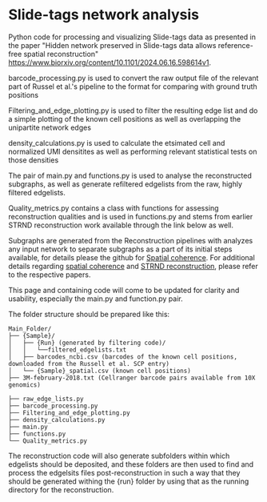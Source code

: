 # Slide-tags network analysis

Python code for processing and visualizing Slide-tags data as presented in the paper "Hidden network preserved in Slide-tags data allows reference-free spatial reconstruction" 
https://www.biorxiv.org/content/10.1101/2024.06.16.598614v1.

barcode_processing.py is used to convert the raw output file of the relevant part of Russel et al.'s pipeline to the format for comparing with ground truth positions

Filtering_and_edge_plotting.py is used to filter the resulting edge list and do a simple plotting of the known cell positions as well as overlapping the unipartite network edges

density_calculations.py is used to calculate the etsimated cell and normalized UMI densitites as well as performing relevant statistical tests on those densities

The pair of main.py and functions.py is used to analyse the reconstructed subgraphs, as well as generate refiltered edgelists from the raw, highly filtered edgelists.

Quality_metrics.py contains a class with functions for assessing reconstruction qualities and is used in functions.py and stems from earlier STRND reconstruction work available through the link below as well.

Subgraphs are generated from the Reconstruction pipelines with analyzes any input network to separate subgraphs as a part of its initial steps available, for details please the github for [Spatial coherence](https://github.com/DavidFernandezBonet/Network_Spatial_Coherence?tab=readme-ov-file). For additional details regarding [spatial coherence](https://www.biorxiv.org/content/10.1101/2024.05.12.593725v1.abstract) and [STRND reconstruction](https://pubs.rsc.org/en/content/articlehtml/2023/nr/d2nr05435c), please refer to the respective papers.

This page and containing code will come to be updated for clarity and usability, especially the main.py and function.py pair.

The folder structure should be prepared like this:
```
Main_Folder/
├── {Sample}/
│   ├── {Run} (generated by filtering code)/
│   │   └──filtered_edgelists.txt
│   ├── barcodes_ncbi.csv (barcodes of the known cell positions, downloaded from the Russell et al. SCP entry)
│   └── {Sample}_spatial.csv (known cell positions)
├── 3M-february-2018.txt (Cellranger barcode pairs available from 10X genomics)

├── raw_edge_lists.py
├── barcode_processing.py
├── Filtering_and_edge_plotting.py
├── density_calculations.py
├── main.py
├── functions.py
└── Quality_metrics.py
```
The reconstruction code will also generate subfolders within which edgelists should be deposited, and these folders are then used to find and process the edgelsits files post-reconstruction in such a way that they should be generated withing the {run} folder by using that as the running directory for the reconstruction.
